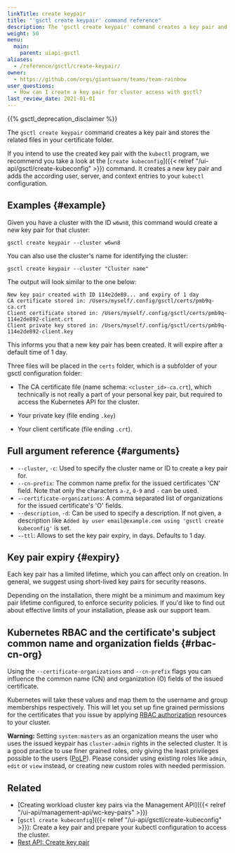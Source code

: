 ```yaml
---
linkTitle: create keypair
title: "'gsctl create keypair' command reference"
description: The 'gsctl create keypair' command creates a key pair and stores the related files in your certificate folder.
weight: 50
menu:
  main:
    parent: uiapi-gsctl
aliases:
  - /reference/gsctl/create-keypair/
owner:
  - https://github.com/orgs/giantswarm/teams/team-rainbow
user_questions:
  - How can I create a key pair for cluster access with gsctl?
last_review_date: 2021-01-01
---
```


{{% gsctl_deprecation_disclaimer %}}

The `gsctl create keypair` command creates a key pair and stores the related files in your certificate folder.

If you intend to use the created key pair with the `kubectl` program, we recommend you take a look at the [`create kubeconfig`]({{< relref "/ui-api/gsctl/create-kubeconfig" >}}) command. It creates a new key pair and adds the according user, server, and context entries to your `kubectl` configuration.

## Examples {#example}

Given you have a cluster with the ID `w6wn8`, this command would create a new key pair for that cluster:

```nohighlight
gsctl create keypair --cluster w6wn8
```

You can also use the cluster's name for identifying the cluster:

```nohighlight
gsctl create keypair --cluster "Cluster name"
```

The output will look similar to the one below:

```nohighlight
New key pair created with ID 114e2de89... and expiry of 1 day
CA certificate stored in: /Users/myself/.config/gsctl/certs/pmb9q-ca.crt
Client certificate stored in: /Users/myself/.config/gsctl/certs/pmb9q-114e2de892-client.crt
Client private key stored in: /Users/myself/.config/gsctl/certs/pmb9q-114e2de892-client.key
```

This informs you that a new key pair has been created. It will expire after a default time of 1 day.

Three files will be placed in the `certs` folder, which is a subfolder of your gsctl configuration folder:

- The CA certificate file (name schema: `<cluster_id>-ca.crt`), which technically is not really a part of your personal key pair, but required to access the Kubernetes API for the cluster.

- Your private key (file ending `.key`)

- Your client certificate (file ending `.crt`).

## Full argument reference {#arguments}

- `--cluster`, `-c`: Used to specify the cluster name or ID to create a key pair for.
- `--cn-prefix`: The common name prefix for the issued certificates 'CN' field.
  Note that only the characters `a-z`, `0-9` and `-` can be used.
- `--certificate-organizations`: A comma separated list of organizations for the issued certificate's 'O' fields.
- `--description`, `-d`: Can be used to specify a description. If not given, a description like `Added by user email@example.com using 'gsctl create kubeconfig'` is set.
- `--ttl`: Allows to set the key pair expiry, in days. Defaults to 1 day.

## Key pair expiry {#expiry}

Each key pair has a limited lifetime, which you can affect only on creation. In general, we suggest using short-lived key pairs for security reasons.

Depending on the installation, there might be a minimum and maximum key pair lifetime configured, to enforce security policies. If you'd like to find out about effective limits of your installation, please ask our support team.

## Kubernetes RBAC and the certificate's subject common name and organization fields {#rbac-cn-org}

Using the `--certificate-organizations` and `--cn-prefix` flags you can influence the common name (CN) and organization (O) fields of the issued certificate.

Kubernetes will take these values and map them to the username and group memberships respectively. This will let you set up fine grained permissions for the certificates that you issue by applying [RBAC authorization](https://kubernetes.io/docs/reference/access-authn-authz/rbac/) resources to your cluster.

__Warning:__ Setting `system:masters` as an organization means the user who uses the issued keypair has `cluster-admin` rights in the selected cluster. It is a good practice to use finer grained roles, only giving the least privileges possible to the users ([PoLP](https://en.wikipedia.org/wiki/Principle_of_least_privilege)). Please consider using existing roles like `admin`, `edit` or `view` instead, or creating new custom roles with needed permission.

## Related

- [Creating workload cluster key pairs via the Management API]({{< relref "/ui-api/management-api/wc-key-pairs" >}})
- [`gsctl create kubeconfig`]({{< relref "/ui-api/gsctl/create-kubeconfig" >}}): Create a key pair and prepare your kubectl configuration to access the cluster.
- [Rest API: Create key pair](/api/#operation/addKeyPair)
